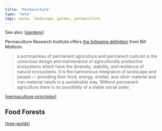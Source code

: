 ```yaml
---
title: 'Permaculture'
type: 'note'
tags: sense, landscape, garden, permaculture
---
```


See also: [[gardens]]

Permaculture Research Institute offers [the following definition](https://www.permaculturenews.org/what-is-permaculture/) from Bill Mollison

> a portmanteau of permanent agriculture and permanent culture) is the conscious design and maintenance of agriculturally productive ecosystems which have the diversity, stability, and resilience of natural ecosystems. It is the harmonious integration of landscape and people — providing their food, energy, shelter, and other material and non-material needs in a sustainable way. Without permanent agriculture there is no possibility of a stable social order.

[[permaculture-principles]]

## Food Forests 

[[tree-guilds]]

[//begin]: # "Autogenerated link references for markdown compatibility"
[gardens]: gardens "Gardens"
[permaculture-principles]: permaculture-principles "Permaculture Principles"
[tree-guilds]: tree-guilds "Tree guilds"
[//end]: # "Autogenerated link references"